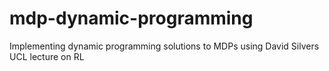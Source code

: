 # mdp-dynamic-programming
 Implementing dynamic programming solutions to MDPs using David Silvers UCL lecture on RL
